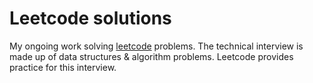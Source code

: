 # Leetcode solutions
My ongoing work solving [leetcode](https://leetcode.com) problems. The technical interview is made up of data structures & algorithm problems. Leetcode provides practice for this interview.
